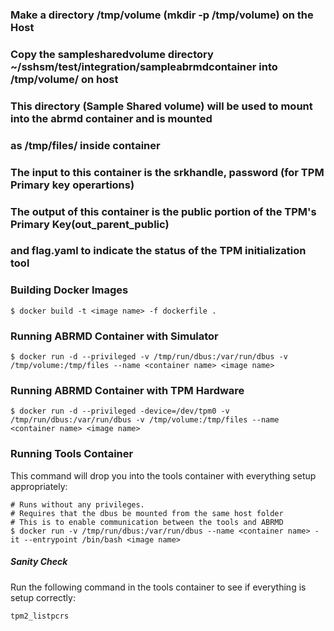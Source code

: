 ### Make  a directory /tmp/volume (mkdir -p /tmp/volume) on the Host

### Copy the samplesharedvolume directory ~/sshsm/test/integration/sampleabrmdcontainer into /tmp/volume/ on host
### This directory (Sample Shared volume) will be used to mount into the abrmd container and is mounted
### as /tmp/files/ inside container

### The input to this container is the srkhandle, password (for TPM Primary key operartions)
### The output of this  container is the public portion of the TPM's Primary Key(out_parent_public)
### and flag.yaml to indicate the status of the TPM initialization tool

### Building Docker Images

```
$ docker build -t <image name> -f dockerfile .
```

### Running ABRMD Container with Simulator

```
$ docker run -d --privileged -v /tmp/run/dbus:/var/run/dbus -v /tmp/volume:/tmp/files --name <container name> <image name>
```

### Running ABRMD Container with TPM Hardware

```
$ docker run -d --privileged -device=/dev/tpm0 -v /tmp/run/dbus:/var/run/dbus -v /tmp/volume:/tmp/files --name <container name> <image name>
```

### Running Tools Container
This command will drop you into the tools container with everything setup appropriately:
```
# Runs without any privileges.
# Requires that the dbus be mounted from the same host folder
# This is to enable communication between the tools and ABRMD
$ docker run -v /tmp/run/dbus:/var/run/dbus --name <container name> -it --entrypoint /bin/bash <image name>
```

##### Sanity Check
Run the following command in the tools container to see if everything is setup correctly:

```
tpm2_listpcrs
```
